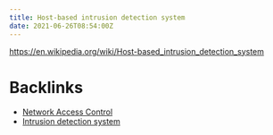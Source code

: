 ```yaml
---
title: Host-based intrusion detection system
date: 2021-06-26T08:54:00Z
---
```


https://en.wikipedia.org/wiki/Host-based_intrusion_detection_system

# Backlinks

- [Network Access Control](20210626085026-network-access-control.md)
- [Intrusion detection system](20210626094609-intrusion-detection-system.md)

